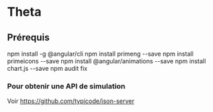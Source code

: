 # Theta

## Prérequis 

npm install -g @angular/cli
npm install primeng --save
npm install primeicons --save
npm install @angular/animations --save
npm install chart.js --save
npm audit fix

### Pour obtenir une API de simulation 
Voir https://github.com/typicode/json-server
